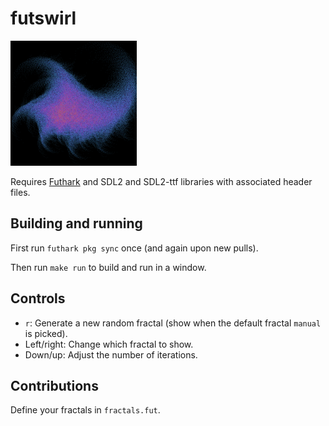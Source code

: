 # futswirl

![Screenshot](swirl.png)

Requires [Futhark](http://futhark-lang.org) and SDL2 and SDL2-ttf
libraries with associated header files.


## Building and running

First run `futhark pkg sync` once (and again upon new pulls).

Then run `make run` to build and run in a window.


## Controls

  - `r`: Generate a new random fractal (show when the default fractal
    `manual` is picked).
  - Left/right: Change which fractal to show.
  - Down/up: Adjust the number of iterations.


## Contributions

Define your fractals in `fractals.fut`.
